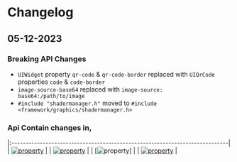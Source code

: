 # Changelog

## 05-12-2023
### Breaking API Changes
- `UIWidget` property `qr-code` & `qr-code-border` replaced with `UIQrCode` properties `code` & `code-border`
- `image-source-base64` replaced with `image-source: base64:/path/to/image`
- `#include "shadermanager.h"` moved to `#include <framework/graphics/shadermanager.h>`
### Api Contain changes in,
|:----------------------------------------------------------------------------|
| [![property](https://img.shields.io/badge/UIWidget-properties-green)]()     |
| [![property](https://img.shields.io/badge/UIQr-properties-green)]()         |
| [![property](https://img.shields.io/badge/QRBorder-propeties-green)]        |
| [![property](https://img.shields.io/badge/Shadermanager-included-green)]()  |
